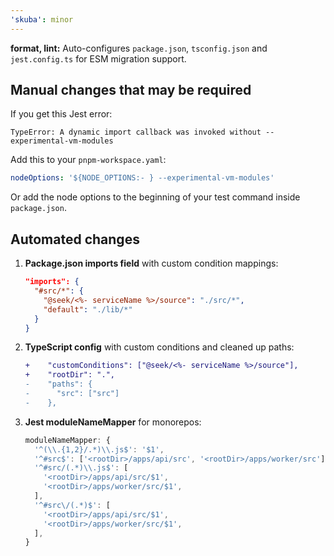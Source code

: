 ```yaml
---
'skuba': minor
---
```


**format, lint:** Auto-configures `package.json`, `tsconfig.json` and `jest.config.ts` for ESM migration support.

## Manual changes that may be required

If you get this Jest error:

```
TypeError: A dynamic import callback was invoked without --experimental-vm-modules
```

Add this to your `pnpm-workspace.yaml`:

```yaml
nodeOptions: '${NODE_OPTIONS:- } --experimental-vm-modules'
```

Or add the node options to the beginning of your test command inside `package.json`.

## Automated changes

1. **Package.json imports field** with custom condition mappings:

   ```json
   "imports": {
     "#src/*": {
       "@seek/<%- serviceName %>/source": "./src/*",
       "default": "./lib/*"
     }
   }
   ```

2. **TypeScript config** with custom conditions and cleaned up paths:

   ```diff
   +    "customConditions": ["@seek/<%- serviceName %>/source"],
   +    "rootDir": ".",
   -    "paths": {
   -      "src": ["src"]
   -    },
   ```

3. **Jest moduleNameMapper** for monorepos:
   ```typescript
   moduleNameMapper: {
     '^(\\.{1,2}/.*)\\.js$': '$1',
     '^#src$': ['<rootDir>/apps/api/src', '<rootDir>/apps/worker/src'],
     '^#src/(.*)\\.js$': [
       '<rootDir>/apps/api/src/$1',
       '<rootDir>/apps/worker/src/$1',
     ],
     '^#src\/(.*)$': [
       '<rootDir>/apps/api/src/$1',
       '<rootDir>/apps/worker/src/$1',
     ],
   }
   ```
